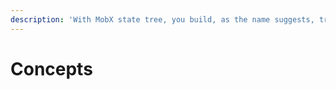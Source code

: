```yaml
---
description: 'With MobX state tree, you build, as the name suggests, trees of models.'
---
```


# Concepts


